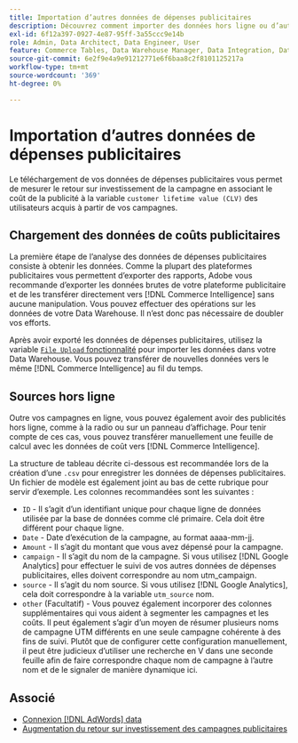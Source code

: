 ```yaml
---
title: Importation d’autres données de dépenses publicitaires
description: Découvrez comment importer des données hors ligne ou d’autres données de dépenses publicitaires dans [!DNL Commerce Intelligence].
exl-id: 6f12a397-0927-4e87-95ff-3a55ccc9e14b
role: Admin, Data Architect, Data Engineer, User
feature: Commerce Tables, Data Warehouse Manager, Data Integration, Data Import/Export
source-git-commit: 6e2f9e4a9e91212771e6f6baa8c2f8101125217a
workflow-type: tm+mt
source-wordcount: '369'
ht-degree: 0%

---
```


# Importation d’autres données de dépenses publicitaires

Le téléchargement de vos données de dépenses publicitaires vous permet de mesurer le retour sur investissement de la campagne en associant le coût de la publicité à la variable `customer lifetime value (CLV)` des utilisateurs acquis à partir de vos campagnes.

## Chargement des données de coûts publicitaires

La première étape de l’analyse des données de dépenses publicitaires consiste à obtenir les données. Comme la plupart des plateformes publicitaires vous permettent d’exporter des rapports, Adobe vous recommande d’exporter les données brutes de votre plateforme publicitaire et de les transférer directement vers [!DNL Commerce Intelligence] sans aucune manipulation. Vous pouvez effectuer des opérations sur les données de votre Data Warehouse. Il n’est donc pas nécessaire de doubler vos efforts.

Après avoir exporté les données de dépenses publicitaires, utilisez la variable [`File Upload` fonctionnalité](../connecting-data/using-file-uploader.md) pour importer les données dans votre Data Warehouse. Vous pouvez transférer de nouvelles données vers le même [!DNL Commerce Intelligence] au fil du temps.

## Sources hors ligne

Outre vos campagnes en ligne, vous pouvez également avoir des publicités hors ligne, comme à la radio ou sur un panneau d’affichage. Pour tenir compte de ces cas, vous pouvez transférer manuellement une feuille de calcul avec les données de coût vers [!DNL Commerce Intelligence].

La structure de tableau décrite ci-dessous est recommandée lors de la création d’une `.csv` pour enregistrer les données de dépenses publicitaires. Un fichier de modèle est également joint au bas de cette rubrique pour servir d’exemple. Les colonnes recommandées sont les suivantes :

* `ID` - Il s’agit d’un identifiant unique pour chaque ligne de données utilisée par la base de données comme clé primaire. Cela doit être différent pour chaque ligne.
* `Date` - Date d’exécution de la campagne, au format aaaa-mm-jj.
* `Amount` - Il s’agit du montant que vous avez dépensé pour la campagne.
* `campaign` - Il s’agit du nom de la campagne. Si vous utilisez [!DNL Google Analytics] pour effectuer le suivi de vos autres données de dépenses publicitaires, elles doivent correspondre au nom utm\_campaign.
* `source` - Il s’agit du nom source. Si vous utilisez [!DNL Google Analytics], cela doit correspondre à la variable `utm_source` nom.
* `other` (Facultatif) - Vous pouvez également incorporer des colonnes supplémentaires qui vous aident à segmenter les campagnes et les coûts. Il peut également s’agir d’un moyen de résumer plusieurs noms de campagne UTM différents en une seule campagne cohérente à des fins de suivi. Plutôt que de configurer cette configuration manuellement, il peut être judicieux d’utiliser une recherche en V dans une seconde feuille afin de faire correspondre chaque nom de campagne à l’autre nom et de le signaler de manière dynamique ici.

## Associé

* [Connexion [!DNL AdWords] data](../integrations/google-adwords.md)
* [Augmentation du retour sur investissement des campagnes publicitaires](../../analysis/roi-ad-camp.md)

